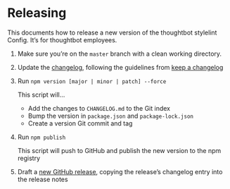 # Releasing

This documents how to release a new version of the thoughtbot stylelint
Config. It’s for thoughtbot employees.

1. Make sure you’re on the `master` branch with a clean working directory.

1. Update the [changelog][changelog], following the guidelines from
   [keep a changelog][keep-a-changelog]

1. Run `npm version [major | minor | patch] --force`

    This script will…

    - Add the changes to `CHANGELOG.md` to the Git index
    - Bump the version in `package.json` and `package-lock.json`
    - Create a version Git commit and tag

1. Run `npm publish`

    This script will push to GitHub and publish the new version to
    the npm registry

1. Draft a [new GitHub release][github-release], copying the release’s
   changelog entry into the release notes

[changelog]: /CHANGELOG.md
[keep-a-changelog]: http://keepachangelog.com
[github-release]: https://github.com/thoughtbot/stylelint-config/releases/new
